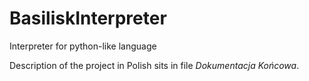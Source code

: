 # BasiliskInterpreter
Interpreter for python-like language

Description of the project in Polish sits in file *Dokumentacja Końcowa*.
